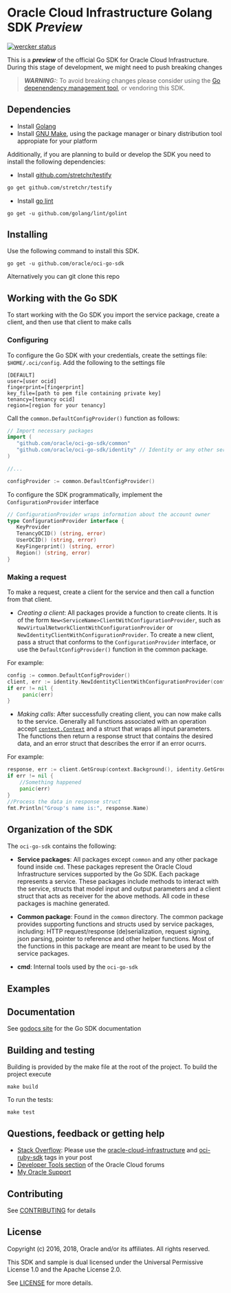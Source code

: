 # Oracle Cloud Infrastructure Golang SDK ***Preview***
[![wercker status](https://app.wercker.com/status/09bc4818e7b1d70b04285331a9bdbc41/s/master "wercker status")](https://app.wercker.com/project/byKey/09bc4818e7b1d70b04285331a9bdbc41)

This is a ***preview*** of the official Go SDK for Oracle Cloud Infrastructure. During this stage of development, we might need to push breaking changes
> ***WARNING:***: To avoid breaking changes please consider using the [Go depenendency management tool](https://github.com/golang/dep), or vendoring this SDK.

## Dependencies
- Install [Golang](https://golang.org/dl/)
- Install [GNU Make](https://www.gnu.org/software/make/), using the package manager or binary distribution tool appropiate for your platform

Additionally, if you are planning to  build or develop the SDK you need to install the following dependencies:
- Install [github.com/stretchr/testify](https://github.com/stretchr/testify)
```sh
go get github.com/stretchr/testify
```


- Install [go lint](https://github.com/golang/lint)
```
go get -u github.com/golang/lint/golint
```
 


## Installing
Use the following command to install this SDK.

```
go get -u github.com/oracle/oci-go-sdk
```
Alternatively you can git clone this repo

## Working with the Go SDK
To start working with the Go SDK you import the service package, create a client, and then use that client to make calls

### Configuring 
To configure the Go SDK with your credentials, create the settings file: `$HOME/.oci/config`.
Add the following to the settings file

 ```
 [DEFAULT]
 user=[user ocid]
 fingerprint=[fingerprint]
 key_file=[path to pem file containing private key]
 tenancy=[tenancy ocid]
 region=[region for your tenancy]
 ```
Call the `common.DefaultConfigProvider()` function as follows:

 ```go
 // Import necessary packages
 import (
	"github.com/oracle/oci-go-sdk/common"
	"github.com/oracle/oci-go-sdk/identity" // Identity or any other service you wish to call
)
 
 //...
 
configProvider := common.DefaultConfigProvider()
```

 To configure the SDK programmatically, implement the `ConfigurationProvider` interface
 ```go
// ConfigurationProvider wraps information about the account owner
type ConfigurationProvider interface {
	KeyProvider
	TenancyOCID() (string, error)
	UserOCID() (string, error)
	KeyFingerprint() (string, error)
	Region() (string, error)
}
```

### Making a request
To make a request, create a client for the service and then call a function from that client.

- *Creating a client*: All packages provide a function to create clients. It is of the form `New<ServiceName>ClientWithConfigurationProvider`,
such as `NewVirtualNetworkClientWithConfigurationProvider` or `NewIdentityClientWithConfigurationProvider`. To create a new client, 
pass a struct that conforms to the `ConfigurationProvider` interface, or use the `DefaultConfigProvider()` function in the common package.

For example: 
```go
config := common.DefaultConfigProvider()
client, err := identity.NewIdentityClientWithConfigurationProvider(config)
if err != nil { 
     panic(err)
}
```

- *Making calls*: After successfully creating client, you can now make calls to the service. Generally all functions associated with an operation
accept [`context.Context`](https://golang.org/pkg/context/) and a struct that wraps all input parameters. The functions then return a response struct
that contains the desired data, and an error struct that describes the error if an error ocurrs.

For example:
```go
response, err := client.GetGroup(context.Background(), identity.GetGroupRequest{GroupId:id})
if err != nil {
	//Something happened
	panic(err)
}
//Process the data in response struct
fmt.Println("Group's name is:", response.Name)
```

## Organization of the SDK
The `oci-go-sdk` contains the following:
- **Service packages**: All packages except `common` and any other package found inside `cmd`. These packages represent 
the Oracle Cloud Infrastructure services supported by the Go SDK. Each package represents a service. 
These packages include methods to interact with the service, structs that model 
input and output parameters and a client struct that acts as receiver for the above methods. All code in these packages is machine generated.

- **Common package**: Found in the `common` directory. The common package provides supporting functions and structs used by service packages, 
including: HTTP request/response (de)serialization, request signing, json parsing, pointer to reference and other helper functions. Most of the functions
in this package are meant are meant to be used by the service packages.

- **cmd**: Internal tools used by the `oci-go-sdk`

## Examples

## Documentation
See [godocs site]() for the Go SDK documentation


## Building and testing
Building is provided by the make file at the root of the project. To build the project execute

```
make build
```

To run the tests:
```
make test
```

## Questions, feedback or getting help
* [Stack Overflow](https://stackoverflow.com/): Please use the [oracle-cloud-infrastructure](https://stackoverflow.com/questions/tagged/oracle-cloud-infrastructure) and [oci-ruby-sdk](https://stackoverflow.com/questions/tagged/oci-ruby-sdk) tags in your post
* [Developer Tools section](https://community.oracle.com/community/cloud_computing/bare-metal/content?filterID=contentstatus%5Bpublished%5D~category%5Bdeveloper-tools%5D&filterID=contentstatus%5Bpublished%5D~objecttype~objecttype%5Bthread%5D) of the Oracle Cloud forums
* [My Oracle Support](https://support.oracle.com)


## Contributing
See [CONTRIBUTING](/CONTRIBUTING.md) for details

## License
Copyright (c) 2016, 2018, Oracle and/or its affiliates. All rights reserved.

This SDK and sample is dual licensed under the Universal Permissive License 1.0 and the Apache License 2.0.

See [LICENSE](/LICENSE.txt) for more details.

